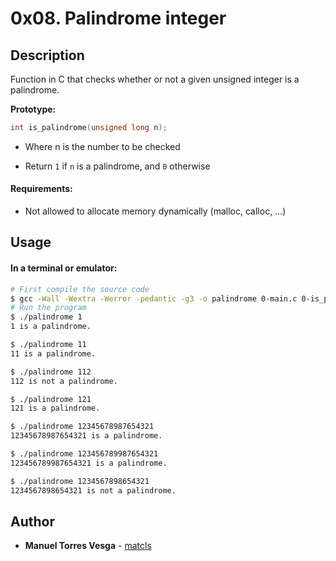 # 0x08. Palindrome integer

## Description
Function in C that checks whether or not a given unsigned integer is a palindrome.
 
 **Prototype:**
```C
int is_palindrome(unsigned long n);
```
* Where n is the number to be checked

* Return ```1``` if ```n``` is a palindrome, and ```0``` otherwise

#### Requirements:
* Not allowed to allocate memory dynamically (malloc, calloc, …)

## Usage
#### In a terminal or emulator:
```bash
# First compile the source code
$ gcc -Wall -Wextra -Werror -pedantic -g3 -o palindrome 0-main.c 0-is_palindrome.c
# Run the program
$ ./palindrome 1
1 is a palindrome.

$ ./palindrome 11
11 is a palindrome.

$ ./palindrome 112
112 is not a palindrome.

$ ./palindrome 121
121 is a palindrome.

$ ./palindrome 12345678987654321
12345678987654321 is a palindrome.

$ ./palindrome 123456789987654321
123456789987654321 is a palindrome.

$ ./palindrome 1234567898654321
1234567898654321 is not a palindrome.
```

## Author
* **Manuel Torres Vesga** - [matcls](https://github.com/matcls)
